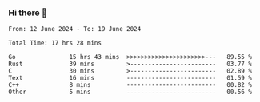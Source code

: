 ### Hi there 👋

<!--
**zhumeme/zhumeme** is a ✨ _special_ ✨ repository because its `README.md` (this file) appears on your GitHub profile.

Here are some ideas to get you started:

- 🔭 I’m currently working on ...
- 🌱 I’m currently learning ...
- 👯 I’m looking to collaborate on ...
- 🤔 I’m looking for help with ...
- 💬 Ask me about ...
- 📫 How to reach me: ...
- 😄 Pronouns: ...
- ⚡ Fun fact: ...
-->

<!--START_SECTION:waka-->

```all_time
From: 12 June 2024 - To: 19 June 2024

Total Time: 17 hrs 28 mins

Go               15 hrs 43 mins  >>>>>>>>>>>>>>>>>>>>>>---   89.55 %
Rust             39 mins         >------------------------   03.77 %
C                30 mins         >------------------------   02.89 %
Text             16 mins         -------------------------   01.59 %
C++              8 mins          -------------------------   00.82 %
Other            5 mins          -------------------------   00.56 %
```

<!--END_SECTION:waka-->
